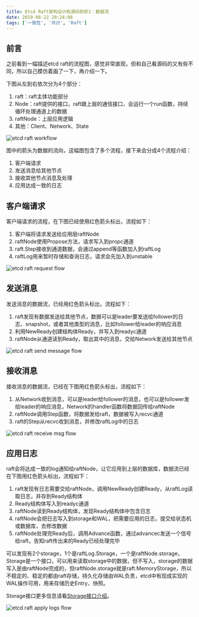 ```yaml
---
title: Etcd Raft架构设计和源码剖析2：数据流
date: 2019-08-22 20:24:08
tags: ['一致性', '共识', 'Raft']
---
```



## 前言

之前看到一幅描述etcd raft的流程图，感觉非常直观，但和自己看源码的又有些不同，所以自己模仿着画了一下，再介绍一下。

下图从左到右依次分为4个部分：

1. raft：raft主体功能部分
1. Node：raft提供的接口，raft跟上层的通信接口，会运行一个run函数，持续循环处理通道上的数据
1. raftNode：上层应用逻辑
1. 其他：Client、Network、State

![etcd raft workflow](https://lessisbetter.site/images/2019-09-etcd-raft-msg-flow.png)

图中的箭头为数据的流向，这幅图包含了多个流程，接下来会分成4个流程介绍：

1. 客户端请求
1. 发送消息给其他节点
1. 接收其他节点消息及处理
1. 应用达成一致的日志



## 客户端请求

客户端请求的流程，在下图已经使用红色箭头标出，流程如下：

1. 客户端将请求发送给应用层raftNode
1. raftNode使用Propose方法，请求写入到propc通道
1. raft.Step接收到通道数据，会通过append等函数加入到raftLog
1. raftLog用来暂时存储和查询日志，请求会先加入到unstable


![etcd raft request flow](https://lessisbetter.site/images/2019-09-etcd-raft-msg-flow-req.png)

## 发送消息

发送消息的数据流，已经用红色箭头标出，流程如下：

1. raft发现有数据发送给其他节点，数据可以是leader要发送给follower的日志、snapshot，或者其他类型的消息，比如follower给leader的响应消息
1. 利用NewReady创建结构体Ready，并写入到readyc通道
1. raftNode从通道读到Ready，取出其中的消息，交给Network发送给其他节点

![etcd raft send message flow](https://lessisbetter.site/images/2019-09-etcd-raft-msg-flow-send.png)

## 接收消息

接收消息的数据流，已经在下图用红色箭头标出，流程如下：

1. 从Network收到消息，可以是leader给follower的消息，也可以是follower发给leader的响应消息，Network的handler函数将数据回传给raftNode
1. raftNode调用Step函数，将数据发给raft，数据被写入recvc通道
1. raft的Step从recvc收到消息，并修改raftLog中的日志

![etcd raft receive msg flow](https://lessisbetter.site/images/2019-09-etcd-raft-msg-flow-recv.png)

## 应用日志

raft会将达成一致的log通知给raftNode，让它应用到上层的数据库，数据流已经在下图用红色箭头标出，流程如下：

1. raft发现有日志需要交给raftNode，调用NewReady创建Ready，从raftLog读取日志，并存到Ready结构体
1. Ready结构体写入到readyc通道
1. raftNode读到Ready结构体，发现Ready结构体中包含日志
1. raftNode会把日志写入到storage和WAL，把需要应用的日志，提交给状态机或数据库，去修改数据
1. raftNode处理完Ready后，调用Advance函数，通过advancec发送一个信号给raft，告知raft传出来的Ready已经处理完毕

可以发现有2个storage，1个是raftLog.Storage，一个是raftNode.storage，Storage是一个接口，可以用来读取storage中的数据，但不写入，storage的数据写入是由raftNode完成的，但raftNode.storage就是raft.MemoryStorage，所以不稳定的、稳定的都由raft存储，持久化存储由WAL负责，etcd中有现成实现的WAL操作可用，用来存储历史Entry、快照。

Storage接口更多信息请看[Storage接口介绍](http://lessisbetter.site/2019/09/05/etcd-raft-sources-structs/#Storage)。

![etcd raft apply logs flow](https://lessisbetter.site/images/2019-09-etcd-raft-msg-flow-commit.png)

